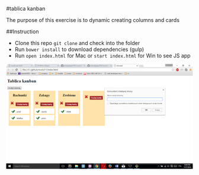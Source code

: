 #tablica kanban

The purpose of this exercise is to dynamic creating columns and cards

##Instruction

- Clone this repo ```git clone``` and check into the folder 
- Run ```bower install``` to download dependencies (gulp)
- Run ```open index.html``` for Mac or ```start index.html``` for Win to see JS app




![sass-js-coding-test screenshot](https://github.com/andrzejbajuk79/rep8column/blob/master/img/Screenshot%20(9).png?raw=true)
